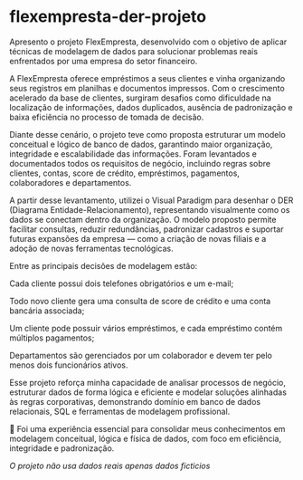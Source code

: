 # flexempresta-der-projeto
Apresento o projeto FlexEmpresta, desenvolvido com o objetivo de aplicar técnicas de modelagem de dados para solucionar problemas reais enfrentados por uma empresa do setor financeiro.

A FlexEmpresta oferece empréstimos a seus clientes e vinha organizando seus registros em planilhas e documentos impressos. Com o crescimento acelerado da base de clientes, surgiram desafios como dificuldade na localização de informações, dados duplicados, ausência de padronização e baixa eficiência no processo de tomada de decisão.

Diante desse cenário, o projeto teve como proposta estruturar um modelo conceitual e lógico de banco de dados, garantindo maior organização, integridade e escalabilidade das informações. Foram levantados e documentados todos os requisitos de negócio, incluindo regras sobre clientes, contas, score de crédito, empréstimos, pagamentos, colaboradores e departamentos.

A partir desse levantamento, utilizei o Visual Paradigm para desenhar o DER (Diagrama Entidade-Relacionamento), representando visualmente como os dados se conectam dentro da organização. O modelo proposto permite facilitar consultas, reduzir redundâncias, padronizar cadastros e suportar futuras expansões da empresa — como a criação de novas filiais e a adoção de novas ferramentas tecnológicas.

Entre as principais decisões de modelagem estão:

Cada cliente possui dois telefones obrigatórios e um e-mail;

Todo novo cliente gera uma consulta de score de crédito e uma conta bancária associada;

Um cliente pode possuir vários empréstimos, e cada empréstimo contém múltiplos pagamentos;

Departamentos são gerenciados por um colaborador e devem ter pelo menos dois funcionários ativos.

Esse projeto reforça minha capacidade de analisar processos de negócio, estruturar dados de forma lógica e eficiente e modelar soluções alinhadas às regras corporativas, demonstrando domínio em banco de dados relacionais, SQL e ferramentas de modelagem profissional.

🚀 Foi uma experiência essencial para consolidar meus conhecimentos em modelagem conceitual, lógica e física de dados, com foco em eficiência, integridade e padronização.

*O projeto não usa dados reais apenas dados ficticios*
